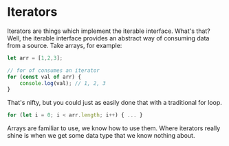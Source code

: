 # Iterators

Iterators are things which implement the iterable interface. What's that? Well, the iterable interface provides an abstract way of consuming data from a source. Take arrays, for example:

```javascript
let arr = [1,2,3];

// for of consumes an iterator
for (const val of arr) {
    console.log(val); // 1, 2, 3
}
```

That's nifty, but you could just as easily done that with a traditional for loop.

```javascript
for (let i = 0; i < arr.length; i++) { ... }
```

Arrays are familiar to use, we know how to use them. Where iterators really shine is when we get some data type that we know nothing about.